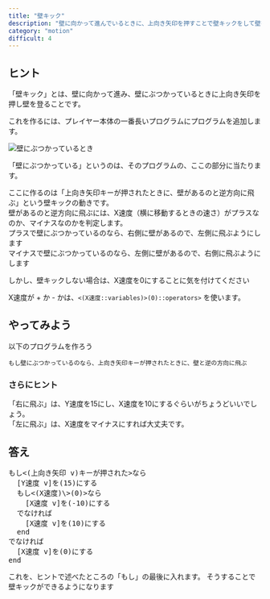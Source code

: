 ```yaml
---
title: "壁キック"
description: "壁に向かって進んでいるときに、上向き矢印を押すことで壁キックをして壁を登れるようにします。"
category: "motion"
difficult: 4
---
```


## ヒント

「壁キック」とは、壁に向かって進み、壁にぶつかっているときに上向き矢印を押し壁を登ることです。  

これを作るには、プレイヤー本体の一番長いプログラムにプログラムを追加します。

![壁にぶつかっているとき](/on_wall.png)

「壁にぶつかっている」というのは、そのプログラムの、ここの部分に当たります。

ここに作るのは「上向き矢印キーが押されたときに、壁があるのと逆方向に飛ぶ」という壁キックの動きです。  
壁があるのと逆方向に飛ぶには、X速度（横に移動するときの速さ）がプラスなのか、マイナスなのかを判定します。  
プラスで壁にぶつかっているのなら、右側に壁があるので、左側に飛ぶようにします  
マイナスで壁にぶつかっているのなら、左側に壁があるので、右側に飛ぶようにします

しかし、壁キックしない場合は、X速度を0にすることに気を付けてください

X速度が + か - かは、<code class="b"><(X速度::variables)\>(0)::operators></code> を使います。

## やってみよう

以下のプログラムを作ろう

```
もし壁にぶつかっているのなら、上向き矢印キーが押されたときに、壁と逆の方向に飛ぶ
```

### さらにヒント

「右に飛ぶ」は、Y速度を15にし、X速度を10にするぐらいがちょうどいいでしょう。  
「左に飛ぶ」は、X速度をマイナスにすれば大丈夫です。

## 答え

<pre class="blocks">
もし<(上向き矢印 v)キーが押された>なら
  [Y速度 v]を(15)にする
  もし<(X速度)\>(0)>なら
    [X速度 v]を(-10)にする
  でなければ
    [X速度 v]を(10)にする
  end
でなければ
  [X速度 v]を(0)にする
end
</pre>

これを、ヒントで述べたところの「もし」の最後に入れます。
そうすることで壁キックができるようになります

